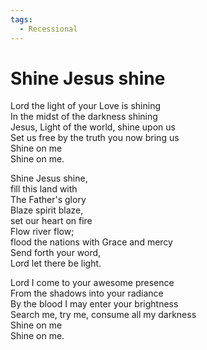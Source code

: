 ```yaml
---    
tags:    
  - Recessional    
---    
```

# Shine Jesus shine    
    
Lord the light of your Love is shining    
In the midst of the darkness shining    
Jesus, Light of the world, shine upon us    
Set us free by the truth you now bring us    
Shine on me    
Shine on me.    
    
Shine Jesus shine,    
fill this land with    
The Father's glory    
Blaze spirit blaze,    
set our heart on fire    
Flow river flow;    
flood the nations with Grace and mercy    
Send forth your word,    
Lord let there be light.    
    
Lord I come to your awesome presence    
From the shadows into your radiance    
By the blood I may enter your brightness    
Search me, try me, consume all my darkness    
Shine on me    
Shine on me.    